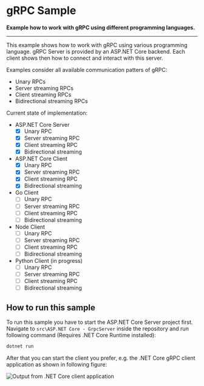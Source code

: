 # gRPC Sample
**Example how to work with gRPC using different programming languages.**

-------------------------------------

This example shows how to work with gRPC using various programming language. gRPC Server is provided by an ASP.NET Core backend. Each client shows then how to connect and interact with this server.

Examples consider all available communication patters of gRPC:
* Unary RPCs
* Server streaming RPCs
* Client streaming RPCs
* Bidirectional streaming RPCs

Current state of implementation: 

- ASP.NET Core Server
  - [x] Unary RPC
  - [x] Server streaming RPC
  - [x] Client streaming RPC
  - [x] Bidirectional streaming 
- ASP.NET Core Client
  - [x] Unary RPC
  - [x] Server streaming RPC
  - [x] Client streaming RPC
  - [x] Bidirectional streaming 
- Go Client
  - [ ] Unary RPC
  - [ ] Server streaming RPC
  - [ ] Client streaming RPC
  - [ ] Bidirectional streaming 
- Node Client
  - [ ] Unary RPC
  - [ ] Server streaming RPC
  - [ ] Client streaming RPC
  - [ ] Bidirectional streaming 
- Python Client (in progress)
  - [ ] Unary RPC
  - [ ] Server streaming RPC
  - [ ] Client streaming RPC
  - [ ] Bidirectional streaming 

## How to run this sample

To run this sample you have to start the ASP.NET Core Server project first. Navigate to `src\ASP.NET Core - GrpcServer` inside the repository and run following command (Requires .NET Core Runtime installed):

```bash
dotnet run
```

After that you can start the client you prefer, e.g. the .NET Core gRPC client application as shown in following figure:

![Output from .NET Core client application](https://user-images.githubusercontent.com/44210522/93888984-f6b6aa80-fce8-11ea-83fd-7a48e95dd4ef.jpg)